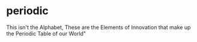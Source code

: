 # periodic
This isn't the Alphabet, These are the Elements of Innovation that make up the Periodic Table of our World"
